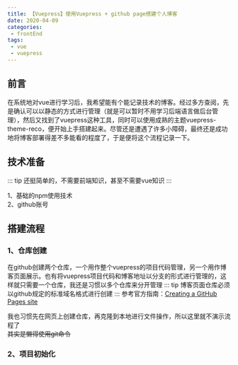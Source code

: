 ```yaml
---
title: 【Vuepress】使用Vuepress + github page搭建个人博客
date: 2020-04-09
categories:
 - frontEnd
tags:
 - vue
 - vuepress
---
```


## 前言
在系统地对vue进行学习后，我希望能有个能记录技术的博客。经过多方查阅，先是确认可以以静态的方式进行管理（就是可以暂时不用学习后端语言做后台管理），然后又找到了vuepress这种工具，同时可以使用成熟的主题vuepress-theme-reco，便开始上手搭建起来。尽管还是遭遇了许多小障碍，最终还是成功地将博客部署得差不多能看的程度了，于是便将这个流程记录一下。

## 技术准备
::: tip
还挺简单的，不需要前端知识，甚至不需要vue知识
:::

1、基础的npm使用技术  
2、github账号

## 搭建流程
### 1、仓库创建
在github创建两个仓库，一个用作整个vuepress的项目代码管理，另一个用作博客页面展示。也有将vuepress项目代码和博客地址以分支的形式进行管理的，这样就只需要一个仓库，我还是习惯以多个仓库来分开管理
::: tip
博客页面仓库必须以github规定的标准域名格式进行创建
:::
参考官方指南：[Creating a GitHub Pages site](https://help.github.com/cn/github/working-with-github-pages/creating-a-github-pages-site)

我也习惯先在网页上创建仓库，再克隆到本地进行文件操作，所以这里就不演示流程了  
~~其实是懒得使用git命令~~

### 2、项目初始化